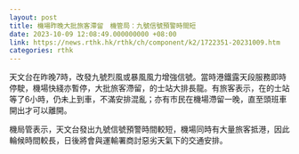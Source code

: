 ```yaml
---
layout: post
title: 機場昨晚大批旅客滯留　機管局：九號信號預警時間短
date: 2023-10-09 12:08:49.000000000 +08:00
link: https://news.rthk.hk/rthk/ch/component/k2/1722351-20231009.htm
categories: rthk
---
```


天文台在昨晚7時，改發九號烈風或暴風風力增強信號。當時港鐵露天段服務即時停駛，機場快綫亦暫停，大批旅客滯留，的士站大排長龍。有旅客表示，在的士站等了6小時，仍未上到車，不滿安排混亂；亦有市民在機場滯留一晚，直至頭班車開出才可以離開。

機局管表示，天文台發出九號信號預警時間較短，機場同時有大量旅客抵港，因此輪候時間較長，日後將會與運輸署商討惡劣天氣下的交通安排。
